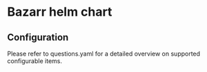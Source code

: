 # Bazarr helm chart

## Configuration

Please refer to questions.yaml for a detailed overview on supported configurable items.
